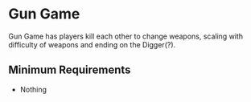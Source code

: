 # Gun Game
Gun Game has players kill each other to change weapons, scaling with difficulty of weapons and ending on the Digger(?).

## Minimum Requirements
- Nothing